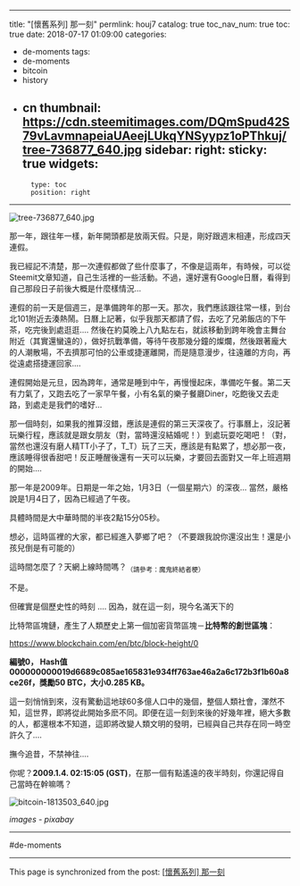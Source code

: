 
---
title: "[懷舊系列] 那一刻"
permlink: houj7
catalog: true
toc_nav_num: true
toc: true
date: 2018-07-17 01:09:00
categories:
- de-moments
tags:
- de-moments
- bitcoin
- history
- cn
thumbnail: https://cdn.steemitimages.com/DQmSpud42S79vLavmnapeiaUAeejLUkqYNSyypz1oPThkuj/tree-736877_640.jpg
sidebar:
    right:
        sticky: true
widgets:
    -
        type: toc
        position: right
---


![tree-736877_640.jpg](https://cdn.steemitimages.com/DQmSpud42S79vLavmnapeiaUAeejLUkqYNSyypz1oPThkuj/tree-736877_640.jpg)

那一年，跟往年一樣，新年開頭都是放兩天假。只是，剛好跟週末相連，形成四天連假。

我已經記不清楚，那一次連假都做了些什麼事了，不像是這兩年，有時候，可以從Steemit文章知道，自己生活裡的一些活動。不過，還好還有Google日曆，看得到自己那段日子前後大概是什麼樣情況...

連假的前一天是個週三，是準備跨年的那一天。那次，我們應該跟往常一樣，到台北101附近去湊熱鬧。日曆上記著，似乎我那天都請了假，去吃了兄弟飯店的下午茶，吃完後到處逛逛.... 然後在約莫晚上八九點左右，就該移動到跨年晚會主舞台附近（其實還蠻遠的），做好抗戰準備，等待午夜那幾分鐘的燦爛，然後跟著龐大的人潮散場，不去擠那可怕的公車或捷運離開，而是隨意漫步，往遠離的方向，再從遠處搭捷運回家....

連假開始是元旦，因為跨年，通常是睡到中午，再慢慢起床，準備吃午餐。第二天有力氣了，又跑去吃了一家早午餐，小有名氣的樂子餐廳Diner，吃飽後又去走路，到處走是我們的嗜好... 

那一個時刻，如果我的推算沒錯，應該是連假的第三天深夜了。行事曆上，沒記著玩樂行程，應該就是跟女朋友（對，當時還沒結婚呢！）到處玩耍吃喝吧！（對，當然也還沒有磨人精TT小子了，T_T）玩了三天，應該是有點累了，想必那一夜，應該睡得很香甜吧！反正睡醒後還有一天可以玩樂，才要回去面對又一年上班週期的開始....

那一年是2009年。日期是一年之始，1月3日（一個星期六）的深夜... 當然，嚴格說是1月4日了，因為已經過了午夜。

具體時間是大中華時間的半夜2點15分05秒。

想必，這時區裡的大家，都已經進入夢鄉了吧？（不要跟我說你還沒出生！還是小孩兒倒是有可能的）

這時間怎麼了？天網上線時間嗎？<sub>（請參考：魔鬼終結者梗）</sub>

不是。

但確實是個歷史性的時刻 .... 因為，就在這一刻，現今名滿天下的

比特幣區塊鏈，產生了人類歷史上第一個加密貨幣區塊－**比特幣的創世區塊**：

https://www.blockchain.com/en/btc/block-height/0

**編號0， Hash值000000000019d6689c085ae165831e934ff763ae46a2a6c172b3f1b60a8ce26f，獎勵50 BTC，大小0.285 KB。**

這一刻悄悄到來，沒有驚動這地球60多億人口中的幾個，整個人類社會，渾然不知，這世界，即將從此開始多麽不同。即便在這一刻到來後的好幾年裡，絕大多數的人，都還根本不知道，這即將改變人類文明的發明，已經與自己共存在同一時空許久了....

撫今追昔，不禁神往....

你呢？**2009.1.4. 02:15:05 (GST)**，在那一個有點遙遠的夜半時刻，你還記得自己當時在幹嘛嗎？

![bitcoin-1813503_640.jpg](https://cdn.steemitimages.com/DQmcNFZd1gv9aUcPyNyGAyDbPXEzxC6XsvtEbbpvj9613ek/bitcoin-1813503_640.jpg)

*images - pixabay*

*****
#de-moments

- - -

This page is synchronized from the post: [[懷舊系列] 那一刻](https://steemit.com/@deanliu/houj7)
